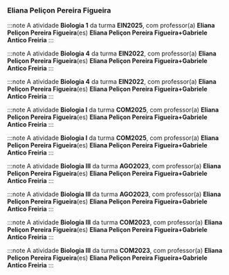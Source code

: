 ### Eliana Peliçon Pereira Figueira


:::note
A atividade **Biologia 1** da turma **EIN2025**, com professor(a) **Eliana Peliçon Pereira Figueira**(es) **Eliana Peliçon Pereira Figueira+Gabriele Antico Freiria**
:::
        


:::note
A atividade **Biologia 4** da turma **EIN2022**, com professor(a) **Eliana Peliçon Pereira Figueira**(es) **Eliana Peliçon Pereira Figueira+Gabriele Antico Freiria**
:::
        


:::note
A atividade **Biologia 4** da turma **EIN2022**, com professor(a) **Eliana Peliçon Pereira Figueira**(es) **Eliana Peliçon Pereira Figueira+Gabriele Antico Freiria**
:::
        


:::note
A atividade **Biologia I** da turma **COM2025**, com professor(a) **Eliana Peliçon Pereira Figueira**(es) **Eliana Peliçon Pereira Figueira+Gabriele Antico Freiria**
:::
        


:::note
A atividade **Biologia I** da turma **COM2025**, com professor(a) **Eliana Peliçon Pereira Figueira**(es) **Eliana Peliçon Pereira Figueira+Gabriele Antico Freiria**
:::
        


:::note
A atividade **Biologia III** da turma **AGO2023**, com professor(a) **Eliana Peliçon Pereira Figueira**(es) **Eliana Peliçon Pereira Figueira+Gabriele Antico Freiria**
:::
        


:::note
A atividade **Biologia III** da turma **AGO2023**, com professor(a) **Eliana Peliçon Pereira Figueira**(es) **Eliana Peliçon Pereira Figueira+Gabriele Antico Freiria**
:::
        


:::note
A atividade **Biologia III** da turma **COM2023**, com professor(a) **Eliana Peliçon Pereira Figueira**(es) **Eliana Peliçon Pereira Figueira+Gabriele Antico Freiria**
:::
        


:::note
A atividade **Biologia III** da turma **COM2023**, com professor(a) **Eliana Peliçon Pereira Figueira**(es) **Eliana Peliçon Pereira Figueira+Gabriele Antico Freiria**
:::
        

